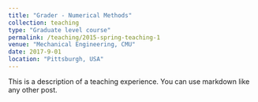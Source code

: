 ```yaml
---
title: "Grader - Numerical Methods"
collection: teaching
type: "Graduate level course"
permalink: /teaching/2015-spring-teaching-1
venue: "Mechanical Engineering, CMU"
date: 2017-9-01
location: "Pittsburgh, USA"
---
```


This is a description of a teaching experience. You can use markdown like any other post.
